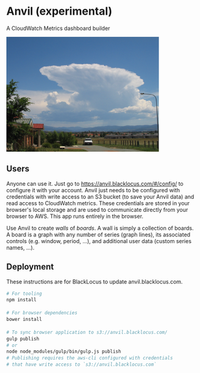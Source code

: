 Anvil (experimental)
====================
A CloudWatch Metrics dashboard builder

<img src="https://raw.githubusercontent.com/blacklocus/anvil/master/doc/Cumulonimbus_incus_cloud_Jan2008.jpg" width="400"/>

## Users ##

Anyone can use it. Just go to https://anvil.blacklocus.com/#/config/ to configure it with your account. Anvil just needs to be configured with credentials with write access to an S3 bucket (to save your Anvil data) and read access to CloudWatch metrics. These credentials are stored in your browser's local storage and are used to communicate directly from your browser to AWS. This app runs entirely in the browser.

Use Anvil to create *walls* of *boards*. A wall is simply a collection of boards. A board is a graph with any number of series (graph lines), its associated controls (e.g. window, period, ...), and additional user data (custom series names, ...).


## Deployment ##

These instructions are for BlackLocus to update anvil.blacklocus.com.

```bash
# For tooling
npm install

# For browser dependencies
bower install

# To sync browser application to s3://anvil.blacklocus.com/
gulp publish
# or
node node_modules/gulp/bin/gulp.js publish
# Publishing requires the aws-cli configured with credentials
# that have write access to `s3://anvil.blacklocus.com`
```
